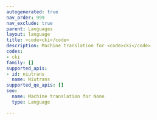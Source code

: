```yaml
---
autogenerated: true
nav_order: 999
nav_exclude: true
parent: Languages
layout: language
title: <code>cki</code>
description: Machine translation for <code>cki</code>
codes:
- cki
family: []
supported_apis:
- id: niutrans
  name: Niutrans
supported_qe_apis: []
seo:
  name: Machine translation for None
  type: Language

---
```


